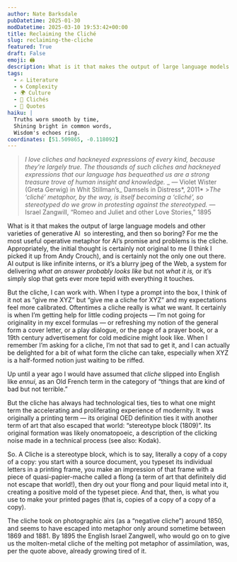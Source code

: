 ```yaml
---
author: Nate Barksdale
pubDatetime: 2025-01-30
modDatetime: 2025-03-10 19:53:42+00:00
title: Reclaiming the Cliché
slug: reclaiming-the-cliche
featured: True
draft: False
emoji: 🖨️
description: What is it that makes the output of large language models and other varieties of generative AI  so interesting, and then so boring? For me the most useful operative metaphor for AI’s promise and problems is the cliche.
tags:
  - ✍️ Literature
  - 🌀 Complexity
  - 🌍 Culture
  - 📖 Clichés
  - 📖 Quotes
haiku: |
  Truths worn smooth by time,
  Shining bright in common words,
  Wisdom's echoes ring.
coordinates: [51.509865, -0.118092]
---
```


> _I love cliches and hackneyed expressions of every kind, because they’re largely true. The thousands of such cliches and hackneyed expressions that our language has bequeathed us are a strong treasure trove of human insight and knowledge._ _
> — Violet Wister (Greta Gerwig) in Whit Stillman’s_ Damsels in Distress*, 2011*</div> >_The ‘cliché’ metaphor, by the way, is itself becoming a ‘cliché’, so stereotyped do we grow in protesting against the stereotyped._
> —Israel Zangwill, “Romeo and Juliet and other Love Stories,” 1895

What is it that makes the output of large language models and other varieties of generative AI  so interesting, and then so boring? For me the most useful operative metaphor for AI’s promise and problems is the cliche. Appropriately, the initial thought is certainly not original to me (I think I picked it up from Andy Crouch), and is certainly not the only one out there. AI output is like infinite interns, or it’s a blurry jpeg of the Web, a system for delivering _what an answer probably looks like_ but not _what it is,_ or it’s simply slop that gets ever more tepid with everything it touches.

But the cliche, I can work with. When I type a prompt into the box, I think of it not as “give me XYZ” but “give me a cliche for XYZ” and my expectations feel more calibrated. Oftentimes a cliche really is what we want. It certainly is when I’m getting help for little coding projects — I’m not going for originality in my excel formulas — or refreshing my notion of the general form a cover letter, or a play dialogue, or the page of a prayer book, or a 19th century advertisement for cold medicine might look like. When I remember I’m asking for a cliche, I’m not that sad to get it, and I can actually be delighted for a bit of what form the cliche can take, especially when XYZ is a half-formed notion just waiting to be riffed.

Up until a year ago I would have assumed that _cliche_ slipped into English like _ennui_, as an Old French term in the category of “things that are kind of bad but not terrible.”

But the cliche has always had technological ties, ties to what one might term the accelerating and proliferating experience of modernity. It was originally a printing term — its original OED definition ties it with another term of art that also escaped that world: “stereotype block (1809)”. Its original formation was likely onomatopoeic, a description of the clicking noise made in a technical process (see also: Kodak).

So. A Cliche is a stereotype block, which is to say, literally a copy of a copy of a copy: you start with a source document, you typeset its individual letters in a printing frame, you make an impression of that frame with a piece of quasi-papier-mache called a flong (a term of art that definitely did not escape that world!), then dry out your flong and pour liquid metal into it, creating a positive mold of the typeset piece. And that, then, is what you use to make your printed pages (that is, copies of a copy of a copy of a copy).

The cliche took on photographic airs (as a “negative cliche”) around 1850, and seems to have escaped into metaphor only around sometime between 1869 and 1881. By 1895 the English Israel Zangwell, who would go on to give us the molten-metal cliche of the melting pot metaphor of assimilation, was, per the quote above, already growing tired of it.
